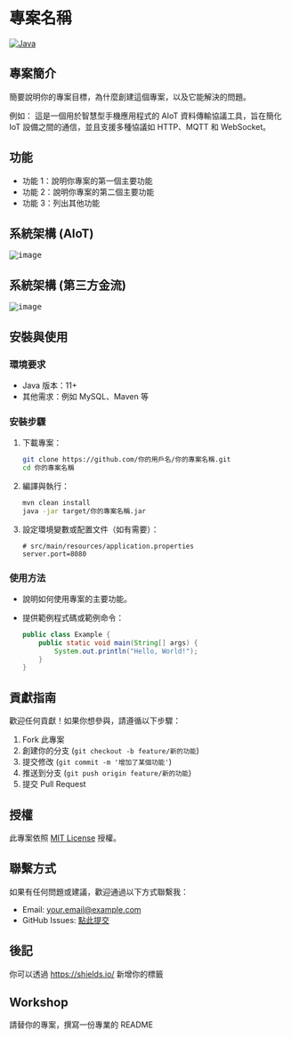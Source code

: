 # 專案名稱

[![Java](https://img.shields.io/badge/language-Java-brightgreen)](https://www.oracle.com/java/)

## 專案簡介

簡要說明你的專案目標，為什麼創建這個專案，以及它能解決的問題。

例如：
這是一個用於智慧型手機應用程式的 AIoT 資料傳輸協議工具，旨在簡化 IoT 設備之間的通信，並且支援多種協議如 HTTP、MQTT 和 WebSocket。

## 功能

- 功能 1：說明你專案的第一個主要功能
- 功能 2：說明你專案的第二個主要功能
- 功能 3：列出其他功能


## 系統架構 (AIoT)
<kbd>![image](https://hackmd.io/_uploads/SkA1Xj8pC.png)
</kbd>

## 系統架構 (第三方金流)
<kbd>![image](https://hackmd.io/_uploads/B1q34iITC.png)
</kbd>

## 安裝與使用

### 環境要求

- Java 版本：11+
- 其他需求：例如 MySQL、Maven 等

### 安裝步驟

1. 下載專案：

   ```bash
   git clone https://github.com/你的用戶名/你的專案名稱.git
   cd 你的專案名稱
   ```

2. 編譯與執行：

   ```bash
   mvn clean install
   java -jar target/你的專案名稱.jar
   ```

3. 設定環境變數或配置文件（如有需要）：

   ```properties
   # src/main/resources/application.properties
   server.port=8080
   ```

### 使用方法

- 說明如何使用專案的主要功能。
- 提供範例程式碼或範例命令：

   ```java
   public class Example {
       public static void main(String[] args) {
           System.out.println("Hello, World!");
       }
   }
   ```

## 貢獻指南

歡迎任何貢獻！如果你想參與，請遵循以下步驟：

1. Fork 此專案
2. 創建你的分支 (`git checkout -b feature/新的功能`)
3. 提交修改 (`git commit -m '增加了某個功能'`)
4. 推送到分支 (`git push origin feature/新的功能`)
5. 提交 Pull Request

## 授權

此專案依照 [MIT License](LICENSE) 授權。

## 聯繫方式

如果有任何問題或建議，歡迎通過以下方式聯繫我：

- Email: your.email@example.com
- GitHub Issues: [點此提交](https://github.com/你的用戶名/你的專案名稱/issues)

## 後記
你可以透過 https://shields.io/ 新增你的標籤

## Workshop
請替你的專案，撰寫一份專業的 README
